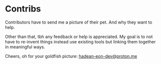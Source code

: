 # Contribs

Contributors have to send me a picture of their pet. 
And why they want to help. 

Other than that, tbh any feedback or help is appreciated. 
My goal is to not have to re-invent things instead use existing tools but linking them together in meaningful ways.

Cheers, oh for your goldfish picture: hadean-eon-dev@proton.me
